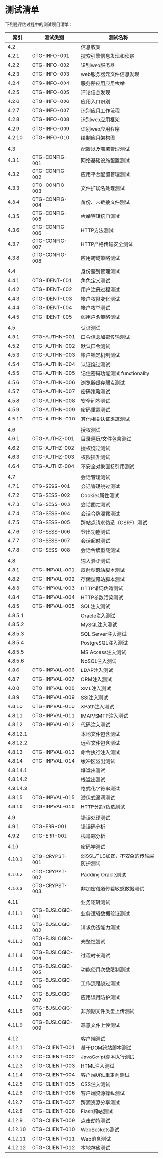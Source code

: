 # 测试清单


下列是评估过程中的测试项目清单：

| 索引 | 测试类别         | 测试名称                                              |
|----------|------------------|---------------------------------------|
| 4.2      |                  | 信息收集                              |
| 4.2.1    | OTG-INFO-001     | 搜索引擎信息发现和侦察                |
| 4.2.2    | OTG-INFO-002     | 识别web服务器                         |
| 4.2.3    | OTG-INFO-003     | web服务器元文件信息发现               |
| 4.2.4    | OTG-INFO-004     | 服务器应用应用枚举                    |
| 4.2.5    | OTG-INFO-005     | 评论信息发现                          |
| 4.2.6    | OTG-INFO-006     | 应用入口识别                          |
| 4.2.7    | OTG-INFO-007     | 识别应用工作流程                      |
| 4.2.8    | OTG-INFO-008     | 识别web应用框架                       |
| 4.2.9    | OTG-INFO-009     | 识别web应用程序                       |
| 4.2.10   | OTG-INFO-010     | 绘制应用架构图                        |
|          |                  |                                       |
| 4.3      |                  | 配置以及部署管理测试                  |
| 4.3.1    | OTG-CONFIG-001   | 网络基础设施配置测试                  |
| 4.3.2    | OTG-CONFIG-002   | 应用平台配置管理测试                  |
| 4.3.3    | OTG-CONFIG-003   | 文件扩展名处理测试                    |
| 4.3.4    | OTG-CONFIG-004   | 备份、未链接文件测试                  |
| 4.3.5    | OTG-CONFIG-005   | 枚举管理接口测试                      |
| 4.3.6    | OTG-CONFIG-006   | HTTP方法测试                          |
| 4.3.7    | OTG-CONFIG-007   | HTTP严格传输安全测试                  |
| 4.3.8    | OTG-CONFIG-008   | 应用跨域策略测试                      |
|          |                  |                                       |
| 4.4      |                  | 身份鉴别管理测试                      |
| 4.4.1    | OTG-IDENT-001    | 角色定义测试                          |
| 4.4.2    | OTG-IDENT-002    | 用户注册过程测试                      |
| 4.4.3    | OTG-IDENT-003    | 帐户权限变化测试                      |
| 4.4.4    | OTG-IDENT-004    | 帐户枚举测试                          |
| 4.4.5    | OTG-IDENT-005    | 弱用户名策略测试                      |
|          |                  |                                       |
| 4.5      |                  | 认证测试                              |
| 4.5.1    | OTG-AUTHN-001    | 口令信息加密传输测试                  |
| 4.5.2    | OTG-AUTHN-002    | 默认口令测试                          |
| 4.5.3    | OTG-AUTHN-003    | 帐户锁定机制测试                      |
| 4.5.4    | OTG-AUTHN-004    | 认证绕过测试                          |
| 4.5.5    | OTG-AUTHN-005    | 记住密码功能测试 functionality        |
| 4.5.6    | OTG-AUTHN-006    | 浏览器缓存弱点测试                    |
| 4.5.7    | OTG-AUTHN-007    | 密码策略测试                          |
| 4.5.8    | OTG-AUTHN-008    | 安全问答测试                          |
| 4.5.9    | OTG-AUTHN-009    | 密码重置测试                          |
| 4.5.10   | OTG-AUTHN-010    | 其他相关认证渠道测试                  |
|          |                  |                                       |
| 4.6      |                  | 授权测试                              |
| 4.6.1    | OTG-AUTHZ-001    | 目录遍历/文件包含测试                 |
| 4.6.2    | OTG-AUTHZ-002    | 授权绕过测试                          |
| 4.6.3    | OTG-AUTHZ-003    | 权限提升测试                          |
| 4.6.4    | OTG-AUTHZ-004    | 不安全对象直接引用测试                |
|          |                  |                                       |
| 4.7      |                  | 会话管理测试                          |
| 4.7.1    | OTG-SESS-001     | 会话管理绕过测试                      |
| 4.7.2    | OTG-SESS-002     | Cookies属性测试                       |
| 4.7.3    | OTG-SESS-003     | 会话固定测试                          |
| 4.7.4    | OTG-SESS-004     | 会话令牌泄露测试                      |
| 4.7.5    | OTG-SESS-005     | 跨站点请求伪造（CSRF）测试            |
| 4.7.6    | OTG-SESS-006     | 登出功能测试                          |
| 4.7.7    | OTG-SESS-007     | 会话超时测试                          |
| 4.7.8    | OTG-SESS-008     | 会话令牌重载测试                      |
|          |                  |                                       |
| 4.8      |                  | 输入验证测试                          |
| 4.8.1    | OTG-INPVAL-001   | 反射型跨站脚本测试                    |
| 4.8.2    | OTG-INPVAL-002   | 存储型跨站脚本测试                    |
| 4.8.3    | OTG-INPVAL-003   | HTTP谓词伪造测试                      |
| 4.8.4    | OTG-INPVAL-004   | HTTP参数污染测试                      |
| 4.8.5    | OTG-INPVAL-005   | SQL注入测试                           |
| 4.8.5.1  |                  | Oracle注入测试                        |
| 4.8.5.2  |                  | MySQL注入测试                         |
| 4.8.5.3  |                  | SQL Server注入测试                    |
| 4.8.5.4  |                  | PostgreSQL注入测试                    |
| 4.8.5.5  |                  | MS Access注入测试                     |
| 4.8.5.6  |                  | NoSQL注入测试                         |
| 4.8.6    | OTG-INPVAL-006   | LDAP注入测试                          |
| 4.8.7    | OTG-INPVAL-007   | ORM注入测试                           |
| 4.8.8    | OTG-INPVAL-008   | XML注入测试                           |
| 4.8.9    | OTG-INPVAL-009   | SSI注入测试                           |
| 4.8.10   | OTG-INPVAL-010   | XPath注入测试                         |
| 4.8.11   | OTG-INPVAL-011   | IMAP/SMTP注入测试                     |
| 4.8.12   | OTG-INPVAL-012   | 代码注入测试                          |
| 4.8.12.1 |                  | 本地文件包含测试                      |
| 4.8.12.2 |                  | 远程文件包含测试                      |
| 4.8.13   | OTG-INPVAL-013   | 命令执行注入测试                      |
| 4.8.14   | OTG-INPVAL-014   | 缓冲区溢出测试                        |
| 4.8.14.1 |                  | 堆溢出测试                            |
| 4.8.14.2 |                  | 栈溢出测试                            |
| 4.8.14.3 |                  | 格式化字符串测试                      |
| 4.8.15   | OTG-INPVAL-015   | 潜伏式漏洞测试                        |
| 4.8.16   | OTG-INPVAL-016   | HTTP分割/伪造测试                     |
|          |                  |                                       |
| 4.9      |                  | 错误处理测试                          |
| 4.9.1    | OTG-ERR-001      | 错误码分析                            |
| 4.9.2    | OTG-ERR-002      | 栈追踪分析                            |
|          |                  |                                       |
| 4.10     |                  | 密码学测试                            |
| 4.10.1   | OTG-CRYPST-001   | 弱SSL/TLS加密，不安全的传输层防护测试 |
| 4.10.2   | OTG-CRYPST-002   | Padding Oracle测试                    |
| 4.10.3   | OTG-CRYPST-003   | 非加密信道传输敏感数据测试            |
|          |                  |                                       |
| 4.11     |                  | 业务逻辑测试                          |
| 4.11.1   | OTG-BUSLOGIC-001 | 业务逻辑数据验证测试                  |
| 4.11.2   | OTG-BUSLOGIC-002 | 请求伪造能力测试                      |
| 4.11.3   | OTG-BUSLOGIC-003 | 完整性测试                            |
| 4.11.4   | OTG-BUSLOGIC-004 | 过程时长测试                          |
| 4.11.5   | OTG-BUSLOGIC-005 | 功能使用次数限制测试                  |
| 4.11.6   | OTG-BUSLOGIC-006 | 工作流程绕过测试                      |
| 4.11.7   | OTG-BUSLOGIC-007 | 应用误用防护测试                      |
| 4.11.8   | OTG-BUSLOGIC-008 | 非预期文件类型上传测试                |
| 4.11.9   | OTG-BUSLOGIC-009 | 恶意文件上传测试                      |
|          |                  |                                       |
| 4.12     |                  | 客户端测试                            |
| 4.12.1   | OTG-CLIENT-001   | 基于DOM跨站脚本测试                   |
| 4.12.2   | OTG-CLIENT-002   | JavaScript脚本执行测试                |
| 4.12.3   | OTG-CLIENT-003   | HTML注入测试                          |
| 4.12.4   | OTG-CLIENT-004   | 客户端URL重定向测试                   |
| 4.12.5   | OTG-CLIENT-005   | CSS注入测试                           |
| 4.12.6   | OTG-CLIENT-006   | 客户端资源操纵测试                    |
| 4.12.7   | OTG-CLIENT-007   | 跨源资源分享测试                      |
| 4.12.8   | OTG-CLIENT-008   | Flash跨站测试                         |
| 4.12.9   | OTG-CLIENT-009   | 点击劫持测试                          |
| 4.12.10  | OTG-CLIENT-010   | WebSockets测试                        |
| 4.12.11  | OTG-CLIENT-011   | Web消息测试                           |
| 4.12.12  | OTG-CLIENT-012   | 本地存储测试                          |

